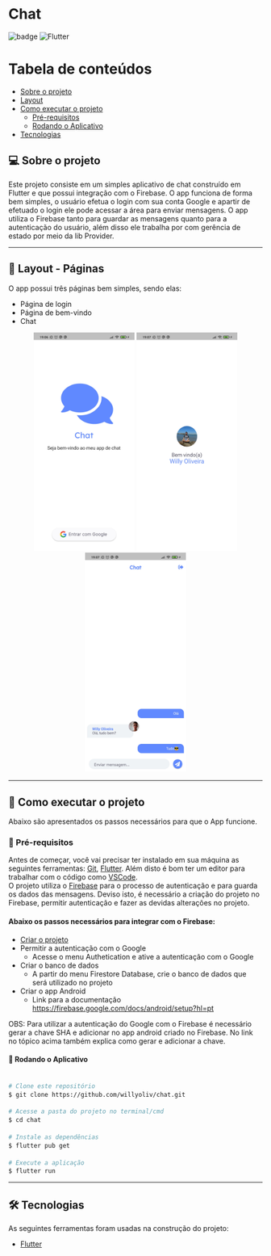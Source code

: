 
# Chat

![badge](https://img.shields.io/github/languages/top/willyoliv/bytebank)
<img alt="Flutter" src="https://img.shields.io/badge/Flutter-%2302569B.svg?style=for-the-badge&logo=Flutter&logoColor=white" />

Tabela de conteúdos
=================
<!--ts-->
   * [Sobre o projeto](#-sobre-o-projeto)
   * [Layout](#-layout---páginas)
   * [Como executar o projeto](#-como-executar-o-projeto)
     * [Pré-requisitos](#pré-requisitos)
     * [Rodando o Aplicativo](#-rodando-o-aplicativo)
   * [Tecnologias](#-tecnologias)
<!--te-->


## 💻 Sobre o projeto

Este projeto consiste em um simples aplicativo de chat construído em Flutter e que possui integração com o Firebase. O app funciona de forma bem simples, o usuário efetua o login com sua conta Google e apartir de efetuado o login ele pode acessar a área para enviar mensagens. O app utiliza o Firebase tanto para guardar as mensagens quanto para a autenticação do usuário, além disso ele trabalha por com gerência de estado por meio da lib Provider.

---

## 🎨 Layout - Páginas
 O app possui três páginas bem simples, sendo elas:
 * Página de login
 * Página de bem-vindo
 * Chat

<p align="center"> 
  <img alt="Home" title="Página de login" src="./assets/prints/screenshot1.jpg"  width="200px">
  <img alt="Home" title="Página de boas-vindas" src="./assets/prints/screenshot2.jpg"  width="200px">
  <img alt="Home" title="Página do chat" src="./assets/prints/screenshot3.jpg"  width="200px">
</p>

---

## 🚀 Como executar o projeto
Abaixo são apresentados os passos necessários para que o App funcione.

### :page_with_curl: Pré-requisitos

Antes de começar, você vai precisar ter instalado em sua máquina as seguintes ferramentas:
[Git](https://git-scm.com), [Flutter](https://flutter.dev/docs/get-started/install). 
Além disto é bom ter um editor para trabalhar com o código como [VSCode](https://code.visualstudio.com/).<br/>
O projeto utiliza o [Firebase](https://firebase.google.com/) para o processo de autenticação e para guarda os dados das mensagens. Deviso isto, é necessário a criação do projeto no Firebase, permitir autenticação e fazer as devidas alterações no projeto.<br/>
#### Abaixo os passos necessários para integrar com o Firebase:
<!--ts-->
   * [Criar o projeto](https://console.firebase.google.com/)
   * Permitir a autenticação com o Google
     * Acesse o menu Authetication e ative a autenticação com o Google     
   * Criar o banco de dados
     * A partir do menu Firestore Database, crie o banco de dados que será utilizado no projeto
   * Criar o app Android
     * Link para a documentação https://firebase.google.com/docs/android/setup?hl=pt
<!--te-->
OBS: Para utilizar a autenticação do Google com o Firebase é necessário gerar a chave SHA e adicionar no app android criado no Firebase. No link no tópico acima também explica como gerar e adicionar a chave.

#### 🎲 Rodando o Aplicativo

```bash

# Clone este repositório
$ git clone https://github.com/willyoliv/chat.git

# Acesse a pasta do projeto no terminal/cmd
$ cd chat

# Instale as dependências
$ flutter pub get

# Execute a aplicação 
$ flutter run


```

---

## 🛠 Tecnologias

As seguintes ferramentas foram usadas na construção do projeto:

- [Flutter](https://flutter.dev/)







